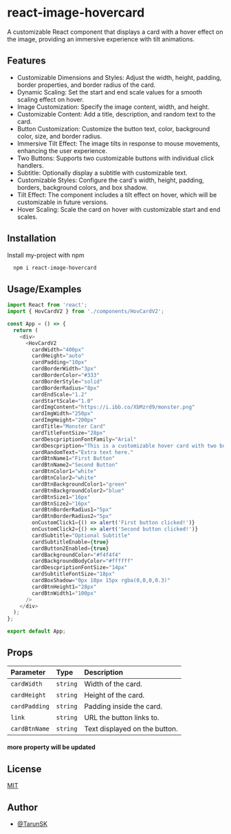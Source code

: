 
# react-image-hovercard

A customizable React component that displays a card with a hover effect on the image, providing an immersive experience with tilt animations.




## Features

- Customizable Dimensions and Styles: Adjust the width, height, padding, border properties, and border radius of the card.
- Dynamic Scaling: Set the start and end scale values for a smooth scaling effect on hover.
- Image Customization: Specify the image content, width, and height.
- Customizable Content: Add a title, description, and random text to the card.
- Button Customization: Customize the button text, color, background color, size, and border radius.
- Immersive Tilt Effect: The image tilts in response to mouse movements, enhancing the user experience.
- Two Buttons: Supports two customizable buttons with individual click handlers.
- Subtitle: Optionally display a subtitle with customizable text.
- Customizable Styles: Configure the card's width, height, padding, borders, background colors, and box shadow.
- Tilt Effect: The component includes a tilt effect on hover, which will be customizable in future versions.
- Hover Scaling: Scale the card on hover with customizable start and end scales.


## Installation

Install my-project with npm

```bash
  npm i react-image-hovercard
```
    
## Usage/Examples

```javascript
import React from 'react';
import { HovCardV2 } from './components/HovCardV2';

const App = () => {
  return (
    <div>
      <HovCardV2
        cardWidth="400px"
        cardHeight="auto"
        cardPadding="10px"
        cardBorderWidth="3px"
        cardBorderColor="#333"
        cardBorderStyle="solid"
        cardBorderRadius="8px"
        cardEndScale="1.2"
        cardStartScale="1.0"
        cardImgContent="https://i.ibb.co/XbMzrd9/monster.png"
        cardImgWidth="250px"
        cardImgHeight="200px"
        cardTitle="Monster Card"
        cardTitleFontSize="28px"
        cardDescpriptionFontFamily="Arial"
        cardDescpription="This is a customizable hover card with two buttons."
        cardRandomText="Extra text here."
        cardBtnName1="First Button"
        cardBtnName2="Second Button"
        cardBtnColor1="white"
        cardBtnColor2="white"
        cardBtnBackgroundColor1="green"
        cardBtnBackgroundColor2="blue"
        cardBtnSize1="16px"
        cardBtnSize2="16px"
        cardBtnBorderRadius1="5px"
        cardBtnBorderRadius2="5px"
        onCustomClick1={() => alert('First button clicked!')}
        onCustomClick2={() => alert('Second button clicked!')}
        cardSubtitle="Optional Subtitle"
        cardSubtitleEnable={true}
        cardButton2Enabled={true}
        cardBackgroundColor="#f4f4f4"
        cardBackgroundBodyColor="#ffffff"
        cardDescpriptionFontSize="14px"
        cardSubtitleFontSize="18px"
        cardBoxShadow="0px 10px 15px rgba(0,0,0,0.3)"
        cardBtnHeight1="28px"
        cardBtnWidth1="100px"
      />
    </div>
  );
};

export default App;


```


## Props




| Parameter | Type     | Description                |
| :-------- | :------- | :------------------------- |
| `cardWidth` | `string` | Width of the card. |
| `cardHeight` | `string` | Height of the card. |
| `cardPadding` | `string` | Padding inside the card. |
| `link` | `string` | 	URL the button links to.|
| `cardBtnName` | `string` | Text displayed on the button. |


#### more property will be updated




## License

[MIT](https://choosealicense.com/licenses/mit/)


## Author

- [@TarunSK](https://github.com/Toxic-Whitelgnd)


